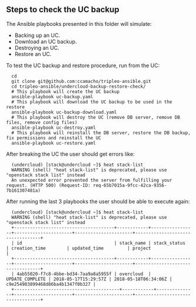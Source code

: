 Steps to check the UC backup
----------------------------

The Ansible playbooks presented in this folder will simulate:
  * Backing up an UC.
  * Download an UC backup.
  * Destroying an UC.
  * Restore an UC.


To test the UC backup and restore procedure, run from the UC:

```
  cd
  git clone git@github.com:ccamacho/tripleo-ansible.git
  cd tripleo-ansible/undercloud-backup-restore-check/
  # This playbook will create the UC backup
  ansible-playbook uc-backup.yaml
  # This playbook will download the UC backup to be used in the restore
  ansible-playbook uc-backup-download.yaml
  # This playbook will destroy the UC (remove DB server, remove DB files, remove config files)
  ansible-playbook uc-destroy.yaml
  # This playbook will reinstall the DB server, restore the DB backup, fix permissions and reinstall the UC
  ansible-playbook uc-restore.yaml
```

After breaking the UC the user should get errors like:

```
  (undercloud) [stack@undercloud ~]$ heat stack-list
  WARNING (shell) "heat stack-list" is deprecated, please use "openstack stack list" instead
  An unexpected error prevented the server from fulfilling your request. (HTTP 500) (Request-ID: req-65b7015a-9fcc-42ca-9356-7b161307481a)
```

After running the last 3 playbooks the user should be able to execute again:

```
  (undercloud) [stack@undercloud ~]$ heat stack-list
  WARNING (shell) "heat stack-list" is deprecated, please use "openstack stack list" instead
  +--------------------------------------+------------+-----------------+----------------------+----------------------+----------------------------------+
  | id                                   | stack_name | stack_status    | creation_time        | updated_time         | project                          |
  +--------------------------------------+------------+-----------------+----------------------+----------------------+----------------------------------+
  | 4ab55020-f7c8-4bbe-bd34-7aa9a8a5955f | overcloud  | UPDATE_COMPLETE | 2018-05-17T15:29:57Z | 2018-05-18T06:34:06Z | c9e254983899468d86ba4b1347f0b327 |
  +----------------------------------------+------------+---------------+----------------------+----------------------+----------------------------------+
```




